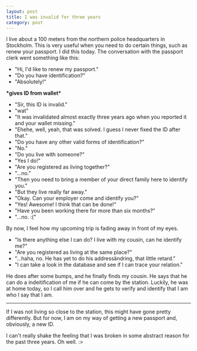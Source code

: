 ```yaml
---
layout: post
title: I was invalid for three years
category: post
---
```


I live about a 100 meters from the northern police headquarters in Stockholm.
This is very useful when you need to do certain things, such as renew your
passport. I did this today. The conversation with the passport clerk went
something like this:

- "Hi, I'd like to renew my passport."
- "Do you have identification?"
- "Absolutely!"

**\*gives ID from wallet\***

- "Sir, this ID is invalid."
- "wat"
- "It was invalidated almost exactly three years ago when you reported it and your wallet missing."
- "Ehehe, well, yeah, that was solved. I guess I never fixed the ID after that."
- "Do you have any other valid forms of identification?"
- "No."
- "Do you live with someone?"
- "Yes I do!"
- "Are you registered as living together?"
- "...no."
- "Then you need to bring a member of your direct family here to identify you."
- "But they live really far away."
- "Okay. Can your employer come and identify you?"
- "Yes! Awesome! I think that can be done!"
- "Have you been working there for more than six months?"
- "...no. :("

By now, I feel how my upcoming trip is fading away in front of my eyes.

- "Is there anything else I can do? I live with my cousin, can he identify me?"
- "Are you registered as living at the same place?"
- "...haha, no. He has yet to do his addressändring, that little retard."
- "I can take a look in the database and see if I can trace your relation."

He does after some bumps, and he finally finds my cousin. He says that he can
do a indeitification of me if he can come by the station. Luckily, he was at
home today, so I call him over and he gets to verify and identify that I am who
I say that I am.

---

If I was not living so close to the station, this might have gone pretty
differently. But for now, I am on my way of getting a new passport and,
obviously, a new ID.

I can't really shake the feeling that I was broken in some abstract reason for
the past three years. Oh well. :&gt;
